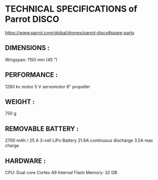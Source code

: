 # TECHNICAL SPECIFICATIONS of Parrot DISCO
https://www.parrot.com/global/drones/parrot-disco#spare-parts

## DIMENSIONS :
Wingspan: 1150 mm (45 ")

## PERFORMANCE :
1280 kv motor
5 V servomotor
8" propeller

## WEIGHT :
750 g

## REMOVABLE BATTERY :
2700 mAh / 25 A 3-cell LiPo Battery
21.6A continuous discharge
3.5A max charge

## HARDWARE :
CPU: Dual core Cortex A9
Internal Flash Memory: 32 GB